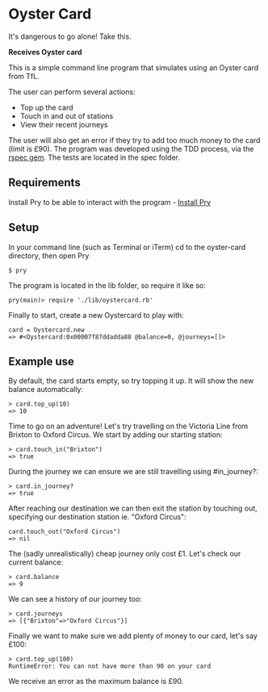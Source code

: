 # Oyster Card

It's dangerous to go alone! Take this.

**Receives Oyster card**

This is a simple command line program that simulates using an Oyster card from TfL.

The user can perform several actions:

 - Top up the card
 - Touch in and out of stations
 - View their recent journeys

The user will also get an error if they try to add too much money to the card (limit is £90). The program was developed using the TDD process, via the [rspec gem](https://rubygems.org/gems/rspec/versions/3.7.0). The tests are located in the spec folder.

## Requirements

Install Pry to be able to interact with the program - [Install Pry](https://www.preparetocode.io/mac/essential/pry.html)

## Setup

In your command line (such as Terminal or iTerm) cd to the oyster-card directory, then open Pry

```
$ pry
```
The program is located in the lib folder, so require it like so:
```
pry(main)> require './lib/oystercard.rb'
```
Finally to start, create a new Oystercard to play with:
```
card = Oystercard.new
=> #<Oystercard:0x00007f87ddadda88 @balance=0, @journeys=[]>
```

## Example use


By default, the card starts empty, so try topping it up. It will show the new balance automatically:
```
> card.top_up(10)
=> 10
```
Time to go on an adventure! Let's try travelling on the Victoria Line from Brixton to Oxford Circus. We start by adding our starting station:
```
> card.touch_in("Brixton")
=> true
```
During the journey we can ensure we are still travelling using #in_journey?:
```
> card.in_journey?
=> true
```
After reaching our destination we can then exit the station by touching out, specifying our destination station ie. "Oxford Circus":
```
card.touch_out("Oxford Circus")
=> nil
```
The (sadly unrealistically) cheap journey only cost £1. Let's check our current balance:
```
> card.balance
=> 9
```
We can see a history of our journey too:
```
> card.journeys
=> [{"Brixton"=>"Oxford Circus"}]
```
Finally we want to make sure we add plenty of money to our card, let's say £100:
```
> card.top_up(100)
RuntimeError: You can not have more than 90 on your card
```
We receive an error as the maximum balance is £90.
